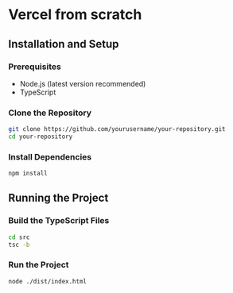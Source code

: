 # Vercel from scratch

## Installation and Setup

### Prerequisites
- Node.js (latest version recommended)
- TypeScript

### Clone the Repository
```sh
git clone https://github.com/yourusername/your-repository.git
cd your-repository
```

### Install Dependencies
```sh
npm install
```

## Running the Project

### Build the TypeScript Files
```sh
cd src
tsc -b
```

### Run the Project
```sh
node ./dist/index.html
```
